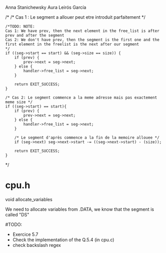 Anna Stanichewsky
Aura Leirós García

/*
    /* Cas 1 : Le segment a allouer peut etre introduit parfaitement */

    /*TODO: NOTE:
    Cas 1: We have prev, then the next element in the free_list is after prev and after the segment
    Cas 2: We don't have prev, then the segment is the first one and the first element in the freelist is the next after our segment
    */
    if ((seg->start == start) && (seg->size == size)) {
        if (prev) {
            prev->next = seg->next;
        } else {
            handler->free_list = seg->next;
        }

        return EXIT_SUCCESS;
    }

    /* Cas 2: Le segment commence a la meme adresse mais pas exactement meme size */
    if ((seg->start) == start){
        if (prev) {
            prev->next = seg->next;
        } else {
            handler->free_list = seg->next;
        }

        /* Le segment d'après commence a la fin de la memoire allouee */
        if (seg->next) seg->next->start -= ((seg->next->start) - (size));

        return EXIT_SUCCESS;
    }
 */   



 # cpu.h

 void allocate_variables

 We need to allocate variables from .DATA, we know that the segment is called
 "DS"
 


 #TODO:

 - Exercice 5.7
 - Check the implementation of the Q.5.4 (in cpu.c)
 - check backslash regex